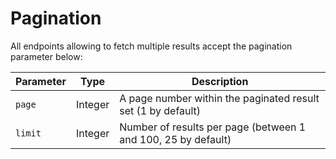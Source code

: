 # Pagination

All endpoints allowing to fetch multiple results accept the pagination parameter below:

Parameter |  Type | Description
--------- |  ---- | -----------
`page` | Integer | A page number within the paginated result set (1 by default)
`limit` | Integer | Number of results per page (between 1 and 100, 25 by default)
